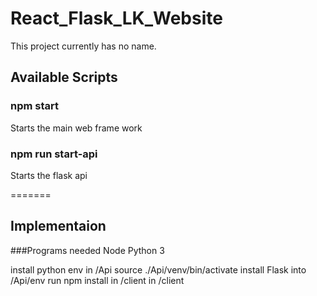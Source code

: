 # React_Flask_LK_Website

This project currently has no name.

## Available Scripts


### npm start
Starts the main web frame work

### npm run start-api
Starts the flask api

=======
 
## Implementaion

###Programs needed
Node
Python 3



install python env in /Api
source ./Api/venv/bin/activate
install Flask into /Api/env
run npm install in /client
in /client


